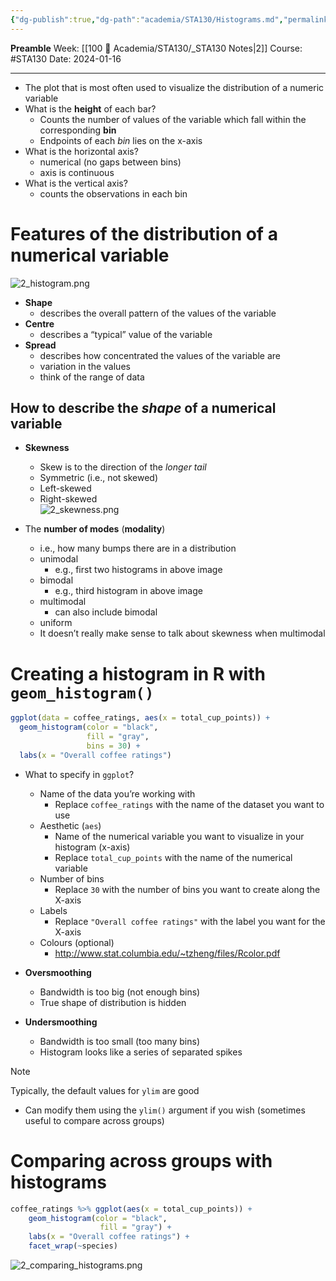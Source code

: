 ```yaml
---
{"dg-publish":true,"dg-path":"academia/STA130/Histograms.md","permalink":"/academia/sta-130/histograms/","created":"2024-01-16T18:21:44.838-05:00","updated":"2024-01-16T23:55:14.066-05:00"}
---
```



**Preamble**
Week: [[100 📒 Academia/STA130/_STA130 Notes\|2]]
Course: #STA130
Date: 2024-01-16

---

- The plot that is most often used to visualize the distribution of a numeric variable
- What is the **height** of each bar?
	- Counts the number of values of the variable which fall within the corresponding **bin**
	- Endpoints of each *bin* lies on the x-axis
- What is the horizontal axis?
	- numerical (no gaps between bins)
	- axis is continuous
- What is the vertical axis?
	- counts the observations in each bin

# Features of the distribution of a numerical variable

![2_histogram.png](/img/user/Files/STA130/2_histogram.png)

- **Shape**
	- describes the overall pattern of the values of the variable
- **Centre**
	- describes a “typical” value of the variable
- **Spread**
	- describes how concentrated the values of the variable are
	- variation in the values
	- think of the range of data

## How to describe the *shape* of a numerical variable
- **Skewness**
	- Skew is to the direction of the *longer tail*
	- Symmetric (i.e., not skewed)
	- Left-skewed
	- Right-skewed
	  <br>
	![2_skewness.png](/img/user/Files/STA130/2_skewness.png)

- The **number of modes** (**modality**)
	- i.e., how many bumps there are in a distribution
	- unimodal
		- e.g., first two histograms in above image
	- bimodal
		- e.g., third histogram in above image
	- multimodal
		- can also include bimodal
	- uniform
	- It doesn’t really make sense to talk about skewness when multimodal

# Creating a histogram in R with `geom_histogram()`

```r
ggplot(data = coffee_ratings, aes(x = total_cup_points)) +
  geom_histogram(color = "black",
                 fill = "gray",
                 bins = 30) +
  labs(x = "Overall coffee ratings")
```

- What to specify in `ggplot`?
	- Name of the data you’re working with
		- Replace `coffee_ratings` with the name of the dataset you want to use
	- Aesthetic (`aes`)
		- Name of the numerical variable you want to visualize in your histogram (x-axis)
		- Replace `total_cup_points` with the name of the numerical variable
	- Number of bins
		- Replace `30` with the number of bins you want to create along the X-axis
	- Labels
		- Replace `"Overall coffee ratings"` with the label you want for the X-axis
	- Colours (optional)
		- http://www.stat.columbia.edu/~tzheng/files/Rcolor.pdf


- **Oversmoothing**
	- Bandwidth is too big (not enough bins)
	- True shape of distribution is hidden
- **Undersmoothing**
	- Bandwidth is too small (too many bins)
	- Histogram looks like a series of separated spikes

> [!note]
> Typically, the default values for `ylim` are good
> - Can modify them using the `ylim()` argument if you wish (sometimes useful to compare across groups)

# Comparing across groups with histograms

```r
coffee_ratings %>% ggplot(aes(x = total_cup_points)) +
	geom_histogram(color = "black",
					fill = "gray") +
	labs(x = "Overall coffee ratings") + 
	facet_wrap(~species)
```

![2_comparing_histograms.png](/img/user/Files/STA130/2_comparing_histograms.png)
